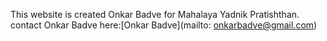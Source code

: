 This website is created Onkar Badve for Mahalaya Yadnik Pratishthan.
contact Onkar Badve here:[Onkar Badve](mailto: onkarbadve@gmail.com)
